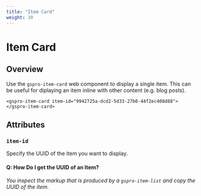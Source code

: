 ```yaml
---
title: "Item Card"
weight: 30
---
```


# Item Card

## Overview

Use the `gspro-item-card` web component to display a single item. This can be useful for diplaying an item inline with other content (e.g. blog posts).

```
<gspro-item-card item-id="9942725a-dcd2-5d33-27b0-44f2ec408d88">
</gspro-item-card>
```

## Attributes

### `item-id`

Specify the UUID of the item you want to display.

#### Q: How Do I get the UUID of an Item?

_You inspect the markup that is produced by a `gspro-item-list` and copy the UUID of the item._

